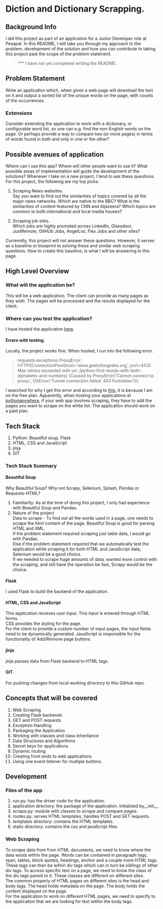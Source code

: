 # Diction and Dictionary Scrapping.

## Background Info
I did this project as part of an application for a Junior Developer role at Pesapal.
In this README, I will take you through my approach to the problem, development of the solution and how you can contribute to taking this project past the scope of the problem statement.  
<blockquote>
*** I have not yet completed writing the README.
</blockquote>

## Problem Statement
Write an application which, when given a web page will download the text on it and output a sorted list of the unique words on the page, with counts of the occurrences.
### Extensions
Consider extending the application to work with a dictionary, or configurable word list, so one can e.g. find the non-English words on the page. Or perhaps provide a way to compare two (or more pages) in terms of words found in both and only in one or the other?

## Possible avenues of application
Where can I use this app? Where will other people want to use it? What possible areas of implementation will guide the development of the solutions?
Whenever I take on a new project, I tend to ask these questions. For this project, the following are my top picks:  
1. Scraping News websites.  
Say you want to find out the similarities of topics covered by all the major news networks. Which are native to the BBC? What is the similarities of content featured by CNN and Aljazeera? Which topics are common to both international and local media houses?  

2. Scraping job sites.  
Which jobs are highly promoted across LinkedIn, Glassdoor, JustRemote, GitHUb Jobs, AngelList, Flex Jobs and other sites?

Currenntly, this project will not answer these questions. However, it serves as a baseline or blueprint to solving these and similar web scraping questions. How to create this baseline, is what I will be answering in this page.  

## High Level Overview
### What will the application be?  
This will be a web application. The client can provide as many pages as they wish. The pages will be processed and the results displayed for the client.  

### Where can you test the application?  
I have hosted the application <a href='http://dictionscrape.pythonanywhere.com/'>here</a>.  
#### Errors with testing.  
Locally, the project works fine. When hosted, I run into the following error. 
<blockquote>
requests.exceptions.ProxyError: HTTPSConnectionPool(host='www.geeksforgeeks.org', port=443): Max retries exceeded with url: /python-find-words-with-both-alphabets-and-numbers/ (Caused by ProxyError('Cannot connect to proxy.', OSError('Tunnel connection failed: 403 Forbidden')))
</blockquote>
I searched for why I get this error and according to <a href='https://stackoverflow.com/questions/70788406/requests-exceptions-proxyerror-httpsconnectionpoolhost-zillow-com-port-443'>this</a>, it is because I am on the free plan. Apparently, when hosting your applications at <a href='https://www.pythonanywhere.com/'>pythonanywhere</a>, if your web app involves scraping, they have to add the pages you want to scrape on the white list. The application should work on a paid plan.   

## Tech Stack
1. Python:  Beautiful soup, Flask 
2. HTML, CSS and JavaScript
3. jinja
4. GIT

### Tech Stack Summary
#### Beautiful Soup
Why Beautiful Soup? Why not Scrapy, Selenium, Splash, Pandas or Requests-HTML?  
1. Familiarity: As at the time of doing this project, I only had experience with Beautiful Soup and Pandas.  
2. Nature of the project   
Data to scrape - To find out all the words used in a page, one needs to scrape the html content of the page. Beautiful Soup is good for parsing HTML and XML.   
If the problem statement required scraping just table data, I would go with Pandas.  
Else if the problem statement required that we automatically test the application while scraping it for both HTML and JavaScript data, Selenium would be a good choice.  
If we needed to scrape huge amounts of data, wanted more control with the scraping, and still have the operation be fast, Scrapy would be the choice.  

#### Flask  
I used Flask to build the backend of the application.  

#### HTML, CSS and JavaScript
This application receives user input. This input is entered through HTML forms.  
CSS provides the styling for the page.  
For the client to provide a custom number of input pages, the input fields need to be dynamically generated. JavaScript is responsible for the functionality of Add/Remove page buttons. 

#### jinja
jinja passes data from Flask backend to HTML tags.  

#### GIT
For pushing changes from local working directory to this GitHub repo.

## Concepts that will be covered
1. Web Scraping
2. Creating Flask backends
3. GET and POST requests
4. Exception Handling
5. Packaging the Application
6. Working with classes and class inheritance
7. Data Structures and Algorithms
8. Secret keys for applications
9. Dynamic routing
10. Creating front ends to web applications.
11. Using one event listener for multiple buttons.

## Development
### Files of the app
1.  run.py: has the driver code for the application.
2. application directory: the package of the application. Initialized by__init__
3. scrape.py: module with classes to scrape and compare pages.
4. routes.py: serves HTML templates, handles POST and GET requests.
5. templates directory: contains the HTML templates.
6. static directory: contains the css and javaScript files. 

### Web Scraping
To scrape data from from HTML documents, we need to know where the data exists within the page. Words can be contained in paragraph tags, span, tables, block quotes, headings, anchor and a couple more HTML tags.  
These tags can then be within div tags which can in turn be siblings of other div tags. To access specific text on a page, we need to know the class of the div tags parent to it. These classes are different on different sites.  
The common property of HTML pages on different sites is the head and body tags. The head holds metadata on the page. The body holds the content displayed on the page.  
For the application to work on different HTML pages, we need to specify to the application that we are looking for text within the body tags.
